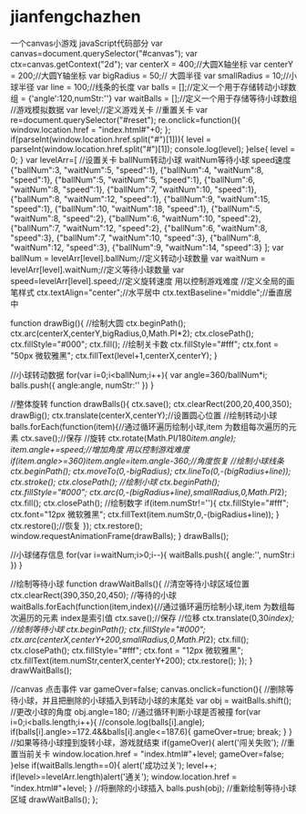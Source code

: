 # jianfengchazhen
一个canvas小游戏
javaScript代码部分
var canvas=document.querySelector("#canvas");
var ctx=canvas.getContext("2d");
var centerX = 400;//大圆X轴坐标
var centerY = 200;//大圆Y轴坐标
var bigRadius = 50;// 大圆半径
var smallRadius = 10;//小球半径
var line = 100;//线条的长度
var balls = [];//定义一个用于存储转动小球数组 =  {'angle':120,numStr:''}
var waitBalls = [];//定义一个用于存储等待小球数组
//游戏模拟数据
var level;//定义游戏关卡
//重置关卡
var re=document.querySelector("#reset");
re.onclick=function(){
    window.location.href = "index.html#"+0;
};
if(parseInt(window.location.href.split("#")[1])){
    level = parseInt(window.location.href.split("#")[1]);
    console.log(level);
}else{
    level = 0;
}
var levelArr=[          //设置关卡  ballNum转动小球  waitNum等待小球  speed速度
    {"ballNum":3, "waitNum":5, "speed":1},
    {"ballNum":4, "waitNum":8, "speed":1},
    {"ballNum":5, "waitNum":5, "speed":1},
    {"ballNum":6, "waitNum":8, "speed":1},
    {"ballNum":7, "waitNum":10, "speed":1},
    {"ballNum":8, "waitNum":12, "speed":1},
    {"ballNum":9, "waitNum":15, "speed":1},
    {"ballNum":10, "waitNum":18, "speed":1},
    {"ballNum":5, "waitNum":8, "speed":2},
    {"ballNum":6, "waitNum":10, "speed":2},
    {"ballNum":7, "waitNum":12, "speed":2},
    {"ballNum":6, "waitNum":8, "speed":3},
    {"ballNum":7, "waitNum":10, "speed":3},
    {"ballNum":8, "waitNum":12, "speed":3},
    {"ballNum":9, "waitNum":14, "speed":3}
];
var ballNum = levelArr[level].ballNum;//定义转动小球数量
var waitNum = levelArr[level].waitNum;//定义等待小球数量
var speed=levelArr[level].speed;//定义旋转速度  用以控制游戏难度
//定义全局的画笔样式
ctx.textAlign="center";//水平居中
ctx.textBaseline="middle";//垂直居中

function drawBig(){
    //绘制大圆
    ctx.beginPath();
    ctx.arc(centerX,centerY,bigRadius,0,Math.PI*2);
    ctx.closePath();
    ctx.fillStyle="#000";
    ctx.fill();
    //绘制关卡数
    ctx.fillStyle="#fff";
    ctx.font = "50px 微软雅黑";
    ctx.fillText(level+1,centerX,centerY);
}

//小球转动数据
    for(var i=0;i<ballNum;i++){
        var angle=360/ballNum*i;
        balls.push({
            angle:angle,
            numStr:''
        })
    }

//整体旋转
function drawBalls(){
    ctx.save();
    ctx.clearRect(200,20,400,350);
    drawBig();
    ctx.translate(centerX,centerY);//设置圆心位置
    //绘制转动小球
    balls.forEach(function(item){//通过循环遍历绘制小球,item 为数组每次遍历的元素
        ctx.save();//保存
        //旋转
        ctx.rotate(Math.PI/180*item.angle);
        item.angle+=speed;//增加角度   用以控制游戏难度
        if(item.angle>=360)item.angle=item.angle-360;//角度恢复
        //绘制小球线条
        ctx.beginPath();
        ctx.moveTo(0,-bigRadius);
        ctx.lineTo(0,-(bigRadius+line));
        ctx.stroke();
        ctx.closePath();
        //绘制小球
        ctx.beginPath();
        ctx.fillStyle="#000";
        ctx.arc(0,-(bigRadius+line),smallRadius,0,Math.PI*2);
        ctx.fill();
        ctx.closePath();
        //绘制数字
        if(item.numStr!=''){
            ctx.fillStyle="#fff";
            ctx.font="12px 微软雅黑";
            ctx.fillText(item.numStr,0,-(bigRadius+line));
        }
        ctx.restore();//恢复
    });
    ctx.restore();
    window.requestAnimationFrame(drawBalls);
}
drawBalls();

//小球储存信息
    for(var i=waitNum;i>0;i--){
        waitBalls.push({
            angle:'',
            numStr:i
        })
    }

//绘制等待小球
function drawWaitBalls(){
    //清空等待小球区域位置
    ctx.clearRect(390,350,20,450);
    //等待的小球
    waitBalls.forEach(function(item,index){//通过循环遍历绘制小球,item 为数组每次遍历的元素 index是索引值
        ctx.save();//保存
        //位移
        ctx.translate(0,30*index);
        //绘制等待小球
        ctx.beginPath();
        ctx.fillStyle="#000";
        ctx.arc(centerX,centerY+200,smallRadius,0,Math.PI*2);
        ctx.fill();
        ctx.closePath();
        ctx.fillStyle="#fff";
        ctx.font = "12px 微软雅黑";
        ctx.fillText(item.numStr,centerX,centerY+200);
        ctx.restore();
    });
}
drawWaitBalls();

//canvas 点击事件
var gameOver=false;
canvas.onclick=function(){
    //删除等待小球，并且把删除的小球插入到转动小球的末尾处
    var obj = waitBalls.shift();
    //更改小球的角度
    obj.angle=180;
    //通过循环判断小球是否被撞
    for(var i=0;i<balls.length;i++){
        //console.log(balls[i].angle);
        if(balls[i].angle>=172.4&&balls[i].angle<=187.6){
            gameOver=true;
            break;
        }
    }
    //如果等待小球撞到旋转小球，游戏就结束
    if(gameOver){
        alert('闯关失败');
        //重置当前关卡
        window.location.href = "index.html#"+level;
        gameOver=false;
    }else if(waitBalls.length==0){
        alert('成功过关');
        level++;
        if(level>=levelArr.length)alert('通关');
        window.location.href = "index.html#"+level;
    }
    //将删除的小球插入
    balls.push(obj);
    //重新绘制等待小球区域
    drawWaitBalls();
};
